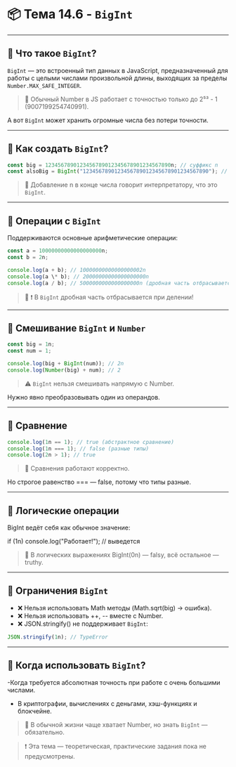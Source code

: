 # 📦 Тема 14.6 - `BigInt`

---

## 🔹 Что такое `BigInt`?

`BigInt` — это встроенный тип данных в JavaScript, предназначенный для работы с целыми числами произвольной длины, выходящих за пределы `Number.MAX_SAFE_INTEGER`.

> 📌 Обычный Number в JS работает с точностью только до 2⁵³ - 1 (9007199254740991).

А вот `BigInt` может хранить огромные числа без потери точности.

---

## 🔹 Как создать `BigInt`?

```javascript
const big = 1234567890123456789012345678901234567890n; // суффикс n
const alsoBig = BigInt("1234567890123456789012345678901234567890"); // через конструктор
```

> 📌 Добавление n в конце числа говорит интерпретатору, что это `BigInt`.

---

## 🔹 Операции с `BigInt`

Поддерживаются основные арифметические операции:

```javascript
const a = 10000000000000000000n;
const b = 2n;

console.log(a + b); // 10000000000000000002n
console.log(a \* b); // 20000000000000000000n
console.log(a / b); // 5000000000000000000n (дробная часть отбрасывается!)
```

> 📌 ❗ В `BigInt` дробная часть отбрасывается при делении!

---

## 🔹 Смешивание `BigInt` и `Number`

```javascript
const big = 1n;
const num = 1;

console.log(big + BigInt(num)); // 2n
console.log(Number(big) + num); // 2
```

> ⚠️ `BigInt` нельзя смешивать напрямую с Number.

Нужно явно преобразовывать один из операндов.

---

## 🔹 Сравнение

```javascript
console.log(1n == 1); // true (абстрактное сравнение)
console.log(1n === 1); // false (разные типы)
console.log(2n > 1); // true
```

> 📌 Сравнения работают корректно.

Но строгое равенство === — false, потому что типы разные.

---

## 🔹 Логические операции

BigInt ведёт себя как обычное значение:

if (1n) console.log("Работает!"); // выведется

> 📌 В логических выражениях BigInt(0n) — falsy, всё остальное — truthy.

---

## 🔹 Ограничения `BigInt`

- ❌ Нельзя использовать Math методы (Math.sqrt(big) → ошибка).
- ❌ Нельзя использовать ++, -- вместе с Number.
- ❌ JSON.stringify() не поддерживает `BigInt`:

```javascript
JSON.stringify(1n); // TypeError
```

---

## 🔹 Когда использовать `BigInt`?

-Когда требуется абсолютная точность при работе с очень большими числами.

- В криптографии, вычислениях с деньгами, хэш-функциях и блокчейне.

> 📌 В обычной жизни чаще хватает Number, но знать `BigInt` — обязательно.

> ❗ Эта тема — теоретическая, практические задания пока не предусмотрены.
